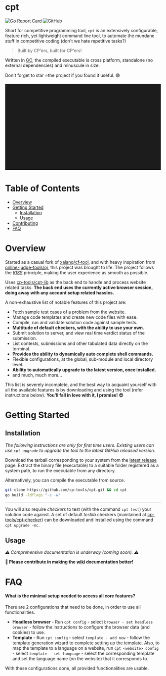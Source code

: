 # cpt 
[![Go Report Card](https://goreportcard.com/badge/github.com/cp-tools/cpt-lib)](https://goreportcard.com/report/github.com/cp-tools/cpt-lib) ![GitHub](https://img.shields.io/github/license/cp-tools/cpt)

Short for competitive programming tool, `cpt` is an extensively configurable, feature rich, yet lightweight command line tool, to automate the mundane stuff in competitive coding (don't we hate repetitive tasks?)

> Built by CP'ers, built for CP'ers!

Written in [GO](https://golang.org), the compiled executable is cross platform, standalone (no external dependencies) and minuscule in size.

Don't forget to star :star:the project if you found it useful. :smile:



![](assets/demo.gif)

# Table of Contents

- [Overview](#overview)
- [Getting Started](#getting-started)
  - [Installation](#installation)
  - [Usage](#usage)
- [Contributing](#contributing)
- [FAQ](#faq)

# Overview

Started as a casual fork of [xalanq/cf-tool](https://github.com/xalanq/cf-tool), and with heavy inspiration from [online-judge-tools/oj](https://github.com/online-judge-tools/oj), this project was brought to life. The project follows the *[KISS](https://en.wikipedia.org/wiki/KISS_principle)* principle, making the user experience as smooth as possible.

Uses [cp-tools/cpt-lib](https://github.com/cp-tools/cpt-lib) as the back end to handle and process website related tasks. **The back end uses the currently active browser session, doing away with any account setup related hassles.**

A non-exhaustive list of notable features of this project are:

- Fetch sample test cases of a problem from the website.
- Manage code templates and create new code files with ease.
- Compile, run and validate solution code against sample tests.
- **Multitude of default checkers, with the ability to use your own**.
- Submit solution to server, and view real time verdict status of the submission.
- List contests, submissions and other tabulated data directly on the terminal.
- **Provides the ability to dynamically auto complete shell commands.**
- Flexible configurations, at the global, sub-module and local directory level.
- **Ability to automatically upgrade to the latest version, once installed.**
- and much, much more...

This list is severely incomplete, and the best way to acquaint yourself with all the available features is by downloading and using the tool (refer instructions below). **You'll fall in love with it, I promise! :heart_eyes:**

# Getting Started

## Installation

*The following instructions are only for first time users. Existing users can use `cpt upgrade` to upgrade the tool to the latest GitHub released version.*

Download the tarball corresponding to your system from the [latest release](https://github.com/cp-tools/cpt/releases/latest) page. Extract the binary file (executable) to a suitable folder registered as a system path, to run the executable from any directory.

Alternatively, you can compile the executable from source.

```bash
git clone https://github.com/cp-tools/cpt.git && cd cpt
go build -ldflags "-s -w"
```

---

You will also require *checkers* to test (with the command `cpt test`) your solution code against. A set of default *testlib* checkers (maintained at [cp-tools/cpt-checker](https://github.com/cp-tools/cpt-checker)) can be downloaded and installed using the command `cpt upgrade -mc`.

## Usage

*:warning: Comprehensive documentation is underway (coming soon). :warning:*

**:mega: Please contribute in making the [wiki](https://github.com/cp-tools/cpt/wiki) documentation better!**

# FAQ

#### What is the minimal setup needed to access all core features?

There are 2 configurations that need to be done, in order to use all functionalities.

- **Headless browser** - Run `cpt config` - select `browser - set headless browser` - follow the instructions to configure the browser data (and cookies) to use.
- **Template** - Run `cpt config` - select `template - add new` - follow the template generation wizard to complete setting up the template. Also, to map the template to a language on a website, run `cpt <website> config` - select `template - set language` - select the corresponding template and set the language name (on the website) that it corresponds to.

With these configurations done, all provided functionalities are usable.
